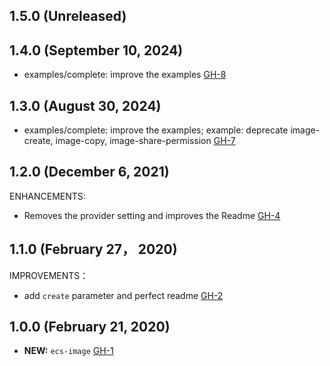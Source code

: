 ## 1.5.0 (Unreleased)
## 1.4.0 (September 10, 2024)

- examples/complete: improve the examples [GH-8](https://github.com/alibabacloud-automation/terraform-alicloud-ecs-image/pull/8)

## 1.3.0 (August 30, 2024)

- examples/complete: improve the examples; example: deprecate image-create, image-copy, image-share-permission [GH-7](https://github.com/alibabacloud-automation/terraform-alicloud-ecs-image/pull/7)


## 1.2.0 (December 6, 2021)

ENHANCEMENTS:

- Removes the provider setting and improves the Readme [GH-4](https://github.com/terraform-alicloud-modules/terraform-alicloud-ecs-image/pull/4)

## 1.1.0 (February 27， 2020)

IMPROVEMENTS：

- add `create` parameter and perfect readme [GH-2]( https://github.com/terraform-alicloud-modules/terraform-alicloud-ecs-image/pull/2) 

## 1.0.0 (February 21, 2020)

- **NEW:**  `ecs-image` [GH-1]( https://github.com/terraform-alicloud-modules/terraform-alicloud-ecs-image/pull/1)
